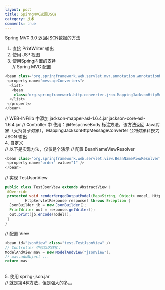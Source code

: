 ```yaml
---
layout: post
title: SpirngMVC返回JSON
category: 技术
comments: true
---
```


Spring MVC 3.0 返回JSON数据的方法<br>
1. 直接 PrintWriter 输出<br>
2. 使用 JSP 视图<br>
3. 使用Spring内置的支持<br>
// Spring MVC 配置

```java
<bean class="org.springframework.web.servlet.mvc.annotation.AnnotationMethodHandlerAdapter">
 <property name="messageConverters">
  <list>
   <bean
    class="org.springframework.http.converter.json.MappingJacksonHttpMessageConverter" />
  </list>
 </property>
</bean>
```
// WEB-INF/lib 中添加
jackson-mapper-asl-1.6.4.jar
jackson-core-asl-1.6.4.jar
// Controller 中 使用：@ResponseBody 标注方法，该方法返回 Java对象（支持复杂对象），MappingJacksonHttpMessageConverter 会将对象转换为 JSON 输出<br>
4. 自定义<br>
// 以下是实现方法，仅仅是个演示
// 配置 BeanNameViewResolver

```java
<bean class="org.springframework.web.servlet.view.BeanNameViewResolver">
 <property name="order" value="1" />
</bean>
```
<bean id="jsonView" class="test.TestJsonView" />
// 实现 TestJsonView

```java
public class TestJsonView extends AbstractView {
 @Override
 protected void renderMergedOutputModel(Map<String, Object> model, HttpServletRequest request,
         HttpServletResponse response) throws Exception {
  JsonBuilder jb = new JsonBuilder();
  PrintWriter out = response.getWriter();
  out.print(jb.encode(model));
 }
}
```
// 配置 View

```java
<bean id="jsonView" class="test.TestJsonView" />
// Controller 中可以这样写：
ModelAndView mav = new ModelAndView("jsonView");
// mav.addObject ...
return mav;
```

<br>
5. 使用 spring-json.jar<br>
// 就是第4种方法，但是强大的多。。
